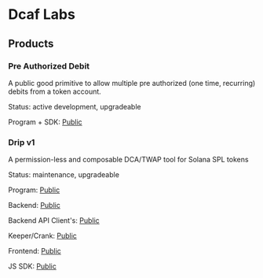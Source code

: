 # Dcaf Labs


## Products

### Pre Authorized Debit

A public good primitive to allow multiple pre authorized (one time, recurring) debits from a token account. 

Status: active development, upgradeable

Program + SDK: [Public](https://github.com/seabed-labs/pre-authorized-debit)

### Drip v1

A permission-less and composable DCA/TWAP tool for Solana SPL tokens

Status: maintenance, upgradeable

Program: [Public](https://github.com/seabed-labs/drip-program)

Backend: [Public](https://github.com/seabed-labs/drip-backend)

Backend API Client's: [Public](https://github.com/seabed-labs/drip-client)

Keeper/Crank: [Public](https://github.com/seabed-labs/drip-keeper)

Frontend: [Public](https://github.com/seabed-labs/drip-frontend)

JS SDK: [Public](https://github.com/seabed-labs/drip-sdk)
